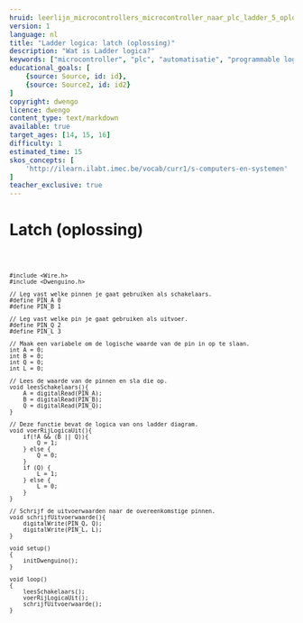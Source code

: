 ```yaml
---
hruid: leerlijn_microcontrollers_microcontroller_naar_plc_ladder_5_oplossing
version: 1
language: nl
title: "Ladder logica: latch (oplossing)"
description: "Wat is Ladder logica?"
keywords: ["microcontroller", "plc", "automatisatie", "programmable logic controller", "µC", "ladder", "latch"]
educational_goals: [
    {source: Source, id: id}, 
    {source: Source2, id: id2}
]
copyright: dwengo
licence: dwengo
content_type: text/markdown
available: true
target_ages: [14, 15, 16]
difficulty: 1
estimated_time: 15
skos_concepts: [
    'http://ilearn.ilabt.imec.be/vocab/curr1/s-computers-en-systemen'
]
teacher_exclusive: true
---
```


# Latch (oplossing)

<div class="dwengo-content dwengo-code-simulator">
    <pre>
<code class="language-cpp" data-filename="filename.cpp">

    #include <Wire.h>
    #include <Dwenguino.h>

    // Leg vast welke pinnen je gaat gebruiken als schakelaars.
    #define PIN_A 0
    #define PIN_B 1

    // Leg vast welke pin je gaat gebruiken als uitvoer.
    #define PIN_Q 2
    #define PIN_L 3

    // Maak een variabele om de logische waarde van de pin in op te slaan.
    int A = 0;
    int B = 0;
    int Q = 0;
    int L = 0;

    // Lees de waarde van de pinnen en sla die op.
    void leesSchakelaars(){
        A = digitalRead(PIN_A);
        B = digitalRead(PIN_B);
        Q = digitalRead(PIN_Q);
    }

    // Deze functie bevat de logica van ons ladder diagram.
    void voerRijLogicaUit(){
        if(!A && (B || Q)){
            Q = 1;
        } else {
            Q = 0;
        }
        if (Q) {
            L = 1;
        } else {
            L = 0;
        }
    }

    // Schrijf de uitvoerwaarden naar de overeenkomstige pinnen.
    void schrijfUitvoerwaarde(){
        digitalWrite(PIN_Q, Q);
        digitalWrite(PIN_L, L);
    }

    void setup()
    {
        initDwenguino();
    }

    void loop()
    {
        leesSchakelaars();
        voerRijLogicaUit();
        schrijfUitvoerwaarde();
    }

</code>
    </pre>
</div>

